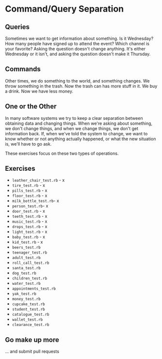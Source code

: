 # Command/Query Separation

## Queries

Sometimes we want to get information about something. Is it Wednesday? How many people have signed up to attend the event? Which channel is your favorite? Asking the question doesn't change anything. It's either Wednesday or it isn't, and asking the question doesn't make it Thursday.

## Commands

Other times, we do something to the world, and something changes. We throw something in the trash. Now the trash can has more stuff in it. We buy a drink. Now we have less money.

## One or the Other

In many software systems we try to keep a clear separation between obtaining data and changing things. When we're asking about something, we don't change things, and when we change things, we don't get information back. If, when we've told the system to change, we want to know whether or not anything actually happened, or what the new situation is, we'll have to go ask.

These exercises focus on these two types of operations.

## Exercises

- `leather_chair_test.rb` - x
- `tire_test.rb` - x
- `pills_test.rb` - x
- `floor_test.rb` - x
- `milk_bottle_test.rb`- x
- `person_test.rb`- x
- `door_test.rb` - x
- `teeth_test.rb` - x
- `music_test.rb` - x
- `drops_test.rb` - x
- `light_test.rb` - x
- `baby_test.rb` - x
- `kid_test.rb` - x
- `beers_test.rb`
- `teenager_test.rb`
- `adult_test.rb`
- `roll_call_test.rb`
- `santa_test.rb`
- `dog_test.rb`
- `children_test.rb`
- `water_test.rb`
- `appointments_test.rb`
- `yak_test.rb`
- `money_test.rb`
- `cupcake_test.rb`
- `student_test.rb`
- `catalogue_test.rb`
- `wallet_test.rb`
- `clearance_test.rb`

## Go make up more

... and submit pull requests
